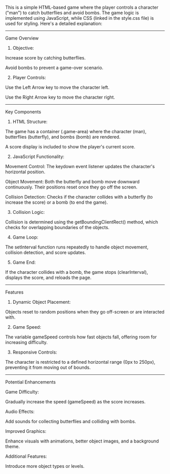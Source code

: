 This is a simple HTML-based game where the player controls a character ("man") to catch butterflies and avoid bombs. The game logic is implemented using JavaScript, while CSS (linked in the style.css file) is used for styling. Here's a detailed explanation:


---

Game Overview

1. Objective:

Increase score by catching butterflies.

Avoid bombs to prevent a game-over scenario.



2. Player Controls:

Use the Left Arrow key to move the character left.

Use the Right Arrow key to move the character right.





---

Key Components

1. HTML Structure:

The game has a container (.game-area) where the character (man), butterflies (butterfly), and bombs (bomb) are rendered.

A score display is included to show the player's current score.



2. JavaScript Functionality:

Movement Control: The keydown event listener updates the character's horizontal position.

Object Movement: Both the butterfly and bomb move downward continuously. Their positions reset once they go off the screen.

Collision Detection: Checks if the character collides with a butterfly (to increase the score) or a bomb (to end the game).



3. Collision Logic:

Collision is determined using the getBoundingClientRect() method, which checks for overlapping boundaries of the objects.



4. Game Loop:

The setInterval function runs repeatedly to handle object movement, collision detection, and score updates.



5. Game End:

If the character collides with a bomb, the game stops (clearInterval), displays the score, and reloads the page.





---

Features

1. Dynamic Object Placement:

Objects reset to random positions when they go off-screen or are interacted with.



2. Game Speed:

The variable gameSpeed controls how fast objects fall, offering room for increasing difficulty.



3. Responsive Controls:

The character is restricted to a defined horizontal range (0px to 250px), preventing it from moving out of bounds.





---

Potential Enhancements

Game Difficulty:

Gradually increase the speed (gameSpeed) as the score increases.


Audio Effects:

Add sounds for collecting butterflies and colliding with bombs.


Improved Graphics:

Enhance visuals with animations, better object images, and a background theme.


Additional Features:

Introduce more object types or levels.

